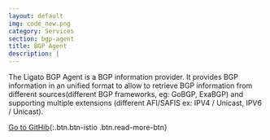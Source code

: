 ```yaml
---
layout: default
img: code_new.png
category: Services
section: bgp-agent
title: BGP Agent
description: |
---
```

The Ligato BGP Agent is a BGP information provider. It provides BGP information in an unified format to allow to retrieve 
BGP information from different sources(different BGP frameworks, eg: GoBGP, ExaBGP) and supporting 
multiple extensions (different AFI/SAFIS ex: IPV4 / Unicast, IPV6 / Unicast).

[Go to GitHib](http://github.com/ligato/bgp-agent){:.btn.btn-istio .btn.read-more-btn}
